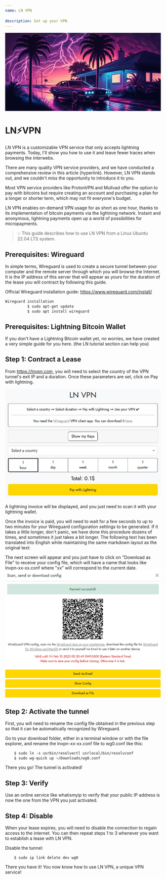 ```yaml
---
name: LN VPN

description: Set up your VPN
---
```


![image](assets/cover.jpeg)

# LN⚡VPN

LN VPN is a customizable VPN service that only accepts lightning payments. Today, I'll show you how to use it and leave fewer traces when browsing the interwebs.

There are many quality VPN service providers, and we have conducted a comprehensive review in this article (hyperlink). However, LN VPN stands out, and we couldn't miss the opportunity to introduce it to you.

Most VPN service providers like ProtonVPN and Mullvad offer the option to pay with bitcoins but require creating an account and purchasing a plan for a longer or shorter term, which may not fit everyone's budget.

LN VPN enables on-demand VPN usage for as short as one hour, thanks to its implementation of bitcoin payments via the lightning network. Instant and anonymous, lightning payments open up a world of possibilities for micropayments.

> 💡 This guide describes how to use LN VPN from a Linux Ubuntu 22.04 LTS system.

## Prerequisites: Wireguard

In simple terms, Wireguard is used to create a secure tunnel between your computer and the remote server through which you will browse the Internet. It is the IP address of this server that will appear as yours for the duration of the lease you will contract by following this guide.

Official Wireguard installation guide: https://www.wireguard.com/install/

```
Wireguard installation
          $ sudo apt-get update
          $ sudo apt install wireguard
```

## Prerequisites: Lightning Bitcoin Wallet

If you don't have a Lightning Bitcoin wallet yet, no worries, we have created a very simple guide for you here. (the LN tutorial section can help you)

## Step 1: Contract a Lease

From https://lnvpn.com, you will need to select the country of the VPN tunnel's exit IP and a duration. Once these parameters are set, click on Pay with lightning.

![image](assets/1.jpeg)

A lightning invoice will be displayed, and you just need to scan it with your lightning wallet.

Once the invoice is paid, you will need to wait for a few seconds to up to two minutes for your Wireguard configuration settings to be generated. If it takes a little longer, don't panic, we have done this procedure dozens of times, and sometimes it just takes a bit longer.
The following text has been translated into English while maintaining the same markdown layout as the original text:

The next screen will appear and you just have to click on "Download as File" to receive your config file, which will have a name that looks like lnvpn-xx-xx.conf where "xx" will correspond to the current date.
![image](assets/2.jpeg)

## Step 2: Activate the tunnel

First, you will need to rename the config file obtained in the previous step so that it can be automatically recognized by Wireguard.

Go to your download folder, either in a terminal window or with the file explorer, and rename the lnvpn-xx-xx.conf file to wg0.conf like this:

```
    $ sudo ln -s usrbin/resolvectl usrlocal/bin/resolvconf
    $ sudo wg-quick up ~/Downloads/wg0.conf
```

There you go! The tunnel is activated!

## Step 3: Verify

Use an online service like whatismyip to verify that your public IP address is now the one from the VPN you just activated.

## Step 4: Disable

When your lease expires, you will need to disable the connection to regain access to the internet. You can then repeat steps 1 to 3 whenever you want to establish a lease with LN VPN.

Disable the tunnel:

```
    $ sudo ip link delete dev wg0
```

There you have it! You now know how to use LN VPN, a unique VPN service!
